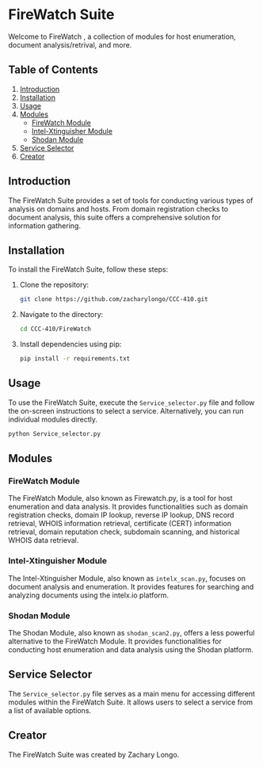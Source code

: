 # FireWatch Suite

Welcome to FireWatch , a collection of modules for host enumeration, document analysis/retrival, and more.

## Table of Contents

1. [Introduction](#introduction)
2. [Installation](#installation)
3. [Usage](#usage)
4. [Modules](#modules)
   - [FireWatch Module](#firewatch-module)
   - [Intel-Xtinguisher Module](#intel-xtinguisher-module)
   - [Shodan Module](#shodan-module)
5. [Service Selector](#service-selector)
6. [Creator](#creator)

## Introduction<a name="introduction"></a>

The FireWatch Suite provides a set of tools for conducting various types of analysis on domains and hosts. From domain registration checks to document analysis, this suite offers a comprehensive solution for information gathering.

## Installation<a name="installation"></a>

To install the FireWatch Suite, follow these steps:

1. Clone the repository:
   ```bash
   git clone https://github.com/zacharylongo/CCC-410.git
   ```

2. Navigate to the directory:
   ```bash
   cd CCC-410/FireWatch
   ```

3. Install dependencies using pip:
   ```bash
   pip install -r requirements.txt
   ```

## Usage<a name="usage"></a>

To use the FireWatch Suite, execute the `Service_selector.py` file and follow the on-screen instructions to select a service. Alternatively, you can run individual modules directly.

```bash
python Service_selector.py
```

## Modules<a name="modules"></a>

### FireWatch Module<a name="firewatch-module"></a>

The FireWatch Module, also known as Firewatch.py, is a tool for host enumeration and data analysis. It provides functionalities such as domain registration checks, domain IP lookup, reverse IP lookup, DNS record retrieval, WHOIS information retrieval, certificate (CERT) information retrieval, domain reputation check, subdomain scanning, and historical WHOIS data retrieval.

### Intel-Xtinguisher Module<a name="intel-xtinguisher-module"></a>

The Intel-Xtinguisher Module, also known as `intelx_scan.py`, focuses on document analysis and enumeration. It provides features for searching and analyzing documents using the intelx.io platform.

### Shodan Module<a name="shodan-module"></a>

The Shodan Module, also known as `shodan_scan2.py`, offers a less powerful alternative to the FireWatch Module. It provides functionalities for conducting host enumeration and data analysis using the Shodan platform.

## Service Selector<a name="service-selector"></a>

The `Service_selector.py` file serves as a main menu for accessing different modules within the FireWatch Suite. It allows users to select a service from a list of available options.

## Creator<a name="creator"></a>

The FireWatch Suite was created by Zachary Longo.
